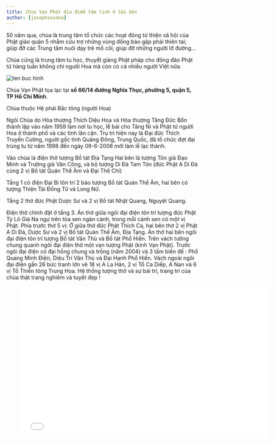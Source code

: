 ```yaml
---
title: Chùa Vạn Phật địa điểm tâm linh ở Sài Gòn
author: [josephsavona]
---
```


50 năm qua, chùa là trung tâm tổ chức các hoạt động từ thiện xã hội của Phật giáo quận 5 nhằm cứu trợ những vùng đồng bào gặp phải thiên tai; giúp đỡ các Trung tâm nuôi dạy trẻ mồ côi; giúp đỡ những người lỡ đường...

Chùa cũng là trung tâm tu học, thuyết giảng Phật pháp cho đông đảo Phật tử hàng tuần không chỉ  người Hoa mà còn có cả nhiều người Việt nữa.    

![ten buc hinh](http://giacngo.vn/UserImages/1/2009/08/11/chuavanphatq5_01.jpg "ten buc hinh")

Chùa Vạn Phật tọa lạc tại **số 66/14 đường Nghĩa Thục, phường 5, quận 5, TP Hồ Chí Minh**.

Chùa thuộc Hệ phái Bắc tông (người Hoa)

Ngôi Chùa do Hòa thượng Thích Diệu Hoa và Hòa thượng Tăng Đức Bổn thành lập vào năm 1959 làm nơi tu học, lễ bái cho Tăng Ni và Phật tử người Hoa ở thành phố và các tỉnh lân cận. Trụ trì hiện nay là Đại đức Thích Truyền Cường, người gốc tỉnh Quảng Đông, Trung Quốc, đã tổ chức đợt đại trùng tu từ năm 1998 đến ngày 09-6-2008 mới làm lễ lạc thành.

Vào chùa là điện thờ tượng Bồ tát Địa Tạng Hai bên là tượng Tôn giả Đạo Minh và Trưởng giả Văn Công, và bộ tượng Di Đà Tam Tôn (đức Phật A Di Đà cùng 2 vị Bồ tát Quán Thế Âm và Đại Thế Chí) 

Tầng 1 có điện Đại Bi tôn trí 2 bảo tượng Bồ tát Quán Thế Âm, hai bên có tượng Thiện Tài Đồng Tử và Long Nữ. 

Tầng 2 thờ đức Phật Dược Sư và 2 vị Bồ tát Nhật Quang, Nguyệt Quang. 

Điện thờ chính đặt ở tầng 3. Án thờ giữa ngôi đại điện tôn trí tượng đức Phật Tỳ Lô Giá Na ngự trên tòa sen ngàn cánh, trong mỗi cánh sen có một vị Phật. Phía trước thờ 5 vị: Ở giữa thờ đức Phật Thích Ca, hai bên thờ 2 vị Phật A Di Đà, Dược Sư và 2 vị Bồ tát Quán Thế Âm, Địa Tạng. Án thờ hai bên ngôi đại điện tôn trí tượng Bồ tát Văn Thù và Bồ tát Phổ Hiền. Trên vách tường chung quanh ngôi đại điện thờ một vạn tượng Phật (kinh Vạn Phật). Trước ngôi đại điện có đại hồng chung và trống (năm 2004) và 3 tấm biển đề : Phổ Quang Minh Điện, Diệu Trí Văn Thù và Đại Hạnh Phổ Hiền. Vách ngoài ngôi đại điện gắn 26 bức tranh lớn vẽ 18 vị A La Hán, 2 vị Tổ Ca Diếp, A Nan và 6 vị Tổ Thiền tông Trung Hoa. Hệ thống tượng thờ và sự bài trí, trang trí của chùa thật trang nghiêm và tuyệt đẹp !

<figure><iframe width="650" height="400" src="//www.youtube-nocookie.com/embed/DzXiM2gWcy0" frameborder="0" allowfullscreen></iframe></figure>
